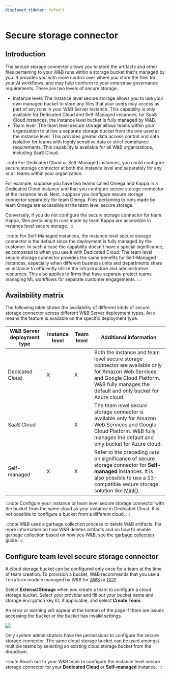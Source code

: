```yaml
---
displayed_sidebar: default
---
```


# Secure storage connector

## Introduction
The secure storage connector allows you to store the artifacts and other files pertaining to your W&B runs within a storage bucket that's managed by you. It provides you with more control over where you store the files for your AI workflows, and may help conform to your enterprise governance requirements. There are two levels of secure storage:

* Instance level: The instance level secure storage allows you to use your own managed bucket to store any files that your users may access as part of any runs in your W&B Server instance. This capability is only available for Dedicated Cloud and Self-Managed instances; for SaaS Cloud instances, the instance level bucket is fully managed by W&B. 
* Team level: The team level secure storage allows teams within your organization to utilize a separate storage bucket from the one used at the instance level. This provides greater data access control and data isolation for teams with highly sensitive data or strict compliance requirements. This capability is available for all W&B organizations, including SaaS Cloud.

:::info
For Dedicated Cloud or Self-Managed instances, you could configure secure storage connector at both the instance level and separately for any or all teams within your organization. 

For example, suppose you have two teams called Omega and Kappa in a Dedicated Cloud instance and that you configure secure storage connector at the instance level. Next, suppose you configure secure storage connector separately for team Omega. Files pertaining to runs made by team Omega are accessible at the team level secure storage. 

Conversely, if you do not configure the secure storage connector for team Kappa, files pertaining to runs made by team Kappa are accessible in instance level secure storage.
:::

:::note
For Self-Managed instances, the instance level secure storage connector is the default since the deployment is fully managed by the customer. In such a case the capability doesn't have a special significance, as compared to when you use it with Dedicated Cloud. The team level secure storage connector provides the same benefits for Self-Managed instances, especially when different business units and departments share an instance to efficiently utilize the infrastructure and administrative resources. This also applies to firms that have separate project teams managing ML workflows for separate customer engagements.
:::

## Availability matrix
The following table shows the availability of different kinds of secure storage connector across different W&B Server deployment types. An `X` means the feature is available on the specific deployment type.

| W&B Server deployment type | Instance level | Team level | Additional information |
|----------------------------|--------------------|----------------|------------------------|
| Dedicated Cloud | X | X | Both the instance and team level secure storage connector are available only for Amazon Web Services and Google Cloud Platform. W&B fully manages the default and only bucket for Azure cloud. |
| SaaS Cloud | | X | The team level secure storage connector is available only for Amazon Web Services and Google Cloud Platform. W&B fully manages the default and only bucket for Azure cloud. |
| Self-managed | X | X | Refer to the preceding `note` on significance of secure storage connector for **Self-managed** instances. It is also possible to use a S3-compatible secure storage solution like [MinIO](https://github.com/minio/minio). |

:::note
Configure your instance or team level secure storage connector with the bucket from the same cloud as your instance in Dedicated Cloud. It is not possible to configure a bucket from a different cloud.
:::

:::note
W&B uses a garbage collection process to delete W&B artifacts. For more information on how W&B deletes artifacts and on how to enable garbage collection based on how you W&B, see the [garbage collection](../artifacts/delete-artifacts.md#how-to-enable-garbage-collection-based-on-how-wb-is-hosted) guide.
:::

## Configure team level secure storage connector
A cloud storage bucket can be configured only once for a team at the time of team creation. To provision a bucket, W&B recommends that you use a Terraform module managed by W&B for [AWS](https://github.com/wandb/terraform-aws-wandb/tree/main/modules/secure_storage_connector) or [GCP](https://github.com/wandb/terraform-google-wandb/tree/main/modules/secure_storage_connector).

Select **External Storage** when you create a team to configure a cloud storage bucket. Select your provider and fill out your bucket name and storage encryption key ID, if applicable, and select **Create Team**.

An error or warning will appear at the bottom of the page if there are issues accessing the bucket or the bucket has invalid settings.

![](/images/hosting/prod_setup_secure_storage.png)

Only system administrators have the permissions to configure the secure storage connector. The same cloud storage bucket can be used amongst multiple teams by selecting an existing cloud storage bucket from the dropdown.

:::note
Reach out to your W&B team to configure the instance level secure storage connector for your **Dedicated Cloud** or **Self-managed** instance.
:::